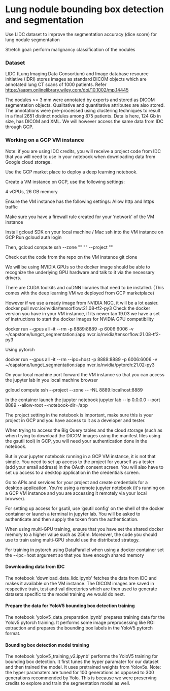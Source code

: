 # Lung nodule bounding box detection and segmentation

Use LIDC dataset to improve the segmentation accuracy (dice score) for lung nodule segmentation

Stretch goal: perform malignancy classification of the nodules


### Dataset
LIDC (Lung Imaging Data Consortium) and Image database resource initiative (IDRI) stores images as standard DICOM objects which are annotated lung CT scans of 1000 patients. Refer https://aapm.onlinelibrary.wiley.com/doi/10.1002/mp.14445

The nodules >= 3 mm were annotated by experts and stored as DICOM segmentation objects. Qualitative and quantitative attributes are also stored.
The annotations were pre-processed using clustering techniques to result in a final 2651 distinct nodules among 875 patients. Data is here, 124 Gb in size, has DICOM and XML.
We will however access the same data from IDC through GCP.


### Working on a GCP VM instance

Note: if you are using IDC credits, you will receive a project code from IDC that you will need to use in your notebook when downloading data from Google cloud storage.

Use the GCP market place to deploy a deep learning notebook.

Create a VM instance on GCP, use the following settings:

4 vCPUs, 26 GB memory

Ensure the VM instance has the following settings:
Allow http and https traffic

Make sure you have a firewall rule created for your ‘network’ of the VM instance


Install gcloud SDK on your local machine / Mac 
ssh into the VM instance on GCP 
Run gcloud auth login

Then, gcloud compute ssh --zone "<zone>" "<VM name>" --project "<project name assigned by IDC>"   
  
 
Check out the code from the repo on the VM instance
git clone <this repo>

We will be using NVIDIA GPUs so the docker image should be able to recognize the underlying GPU hardware and talk to it via the necessary drivers. 
 
There are CUDA toolkits and cuDNN libraries that need to be installed. (This comes with the deep learning VM we deployed from GCP marketplace)
 
However if we use a ready image from NVIDIA NGC, it will be a lot easier.
docker pull nvcr.io/nvidia/tensorflow:21.08-tf2-py3
Check the docker version you have in your VM instance, if its newer tan 19.03 we have a set of instructions to start the docker images for NVIDIA GPU compatibility

docker run --gpus all -it --rm -p 8889:8889 -p 6006:6006 -v ~/capstone/lungct_segmentation:/app nvcr.io/nvidia/tensorflow:21.08-tf2-py3

Using pytorch

docker run --gpus all -it --rm --ipc=host -p 8889:8889 -p 6006:6006 -v ~/capstone/lungct_segmentation:/app nvcr.io/nvidia/pytorch:21.02-py3
  
On your local machine port forward the VM instance so that you can access the jupyter lab in you local machine browser
  
gcloud compute ssh <vm name> --project <idc assigned project name> --zone <zone> -- -NL 8889:localhost:8889

In the container launch the jupyter notebook
jupyter lab --ip 0.0.0.0 --port 8889 --allow-root --notebook-dir=/app

  
The project setting in the notebook is important, make sure this is your project in GCP and you have access to it as a developer and tester. 

When trying to access the Big Query tables and the cloud storage (such as when trying to download the DICOM images using the manifest files using the gsutil tool) in GCP, you will need your authentication done in the notebook. 

But in your jupyter notebook running in a GCP VM instance, it is not that simple.
You need to set up access to the project for yourself as a tester (add your email address) in the OAuth consent screen. You will also have to set up access to a desktop application in the credentials screen.

Go to APIs and services for your project and create credentials for a desktop application.
You're using a remote jupyter notebook (it's running on a GCP VM instance and you are accessing it remotely via your local browser).
  
For setting up access for gsutil, use ‘gsutil config’ on the shell of the docker container or launch a terminal in jupyter lab. You will be asked to authenticate and then supply the token from the authentication.

When using multi-GPU training, ensure that you have set the shared docker memory to a higher value such as 256m.
Moreover, the code you should use to train using multi-GPU should use the distributed strategy.
  
  
For training in pytorch using DataParallel when using a docker container set the --ipc=host argument so that you have enough shared memory


#### Downloading data from IDC
  
The notebook 'download_data_lidc.ipynb' fetches the data from IDC and makes it available on the VM instance.
The DICOM images are saved in respective train, test and val directories which are then used to generate datasets specific to the model training we would do next.
  
  
#### Prepare the data for YoloV5 bounding box detection training
  
The notebook 'yolov5_data_preparation.ipynb' prepares training data for the Yolov5 pytorch training. It performs some image preprocessing like ROI extraction and prepares the bounding box labels in the YoloV5 pytorch format.
 
#### Bounding box detection model training
  
The notebook 'yolov5_training_v2.ipynb' performs the YoloV5 training for bounding box detection. It first tunes the hyper paramater for our dataset and then trained the model. It uses pretrained weights from Yolov5s. 
Note: the hyper paramaters are tuned for 100 generations as opposed to 300 generations recommended by Yolo. This is because we were preserving credits to explore and train the segmentation model as well.
  



